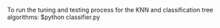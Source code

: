 To run the tuning and testing process for the KNN and classification tree algorithms:
    $python classifier.py